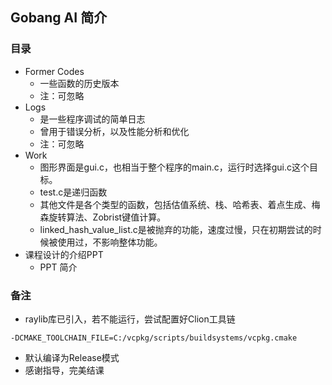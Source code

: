 ##  Gobang AI 简介
### 目录
- Former Codes
  - 一些函数的历史版本
  - 注：可忽略
- Logs
  - 是一些程序调试的简单日志
  - 曾用于错误分析，以及性能分析和优化
  - 注：可忽略
- Work
  - 图形界面是gui.c，也相当于整个程序的main.c，运行时选择gui.c这个目标。
  - test.c是递归函数
  - 其他文件是各个类型的函数，包括估值系统、栈、哈希表、着点生成、梅森旋转算法、Zobrist键值计算。
  - linked_hash_value_list.c是被抛弃的功能，速度过慢，只在初期尝试的时候被使用过，不影响整体功能。
- 课程设计的介绍PPT
  - PPT 简介
### 备注
  - raylib库已引入，若不能运行，尝试配置好Clion工具链

  ``-DCMAKE_TOOLCHAIN_FILE=C:/vcpkg/scripts/buildsystems/vcpkg.cmake``
  
  - 默认编译为Release模式
  - 感谢指导，完美结课